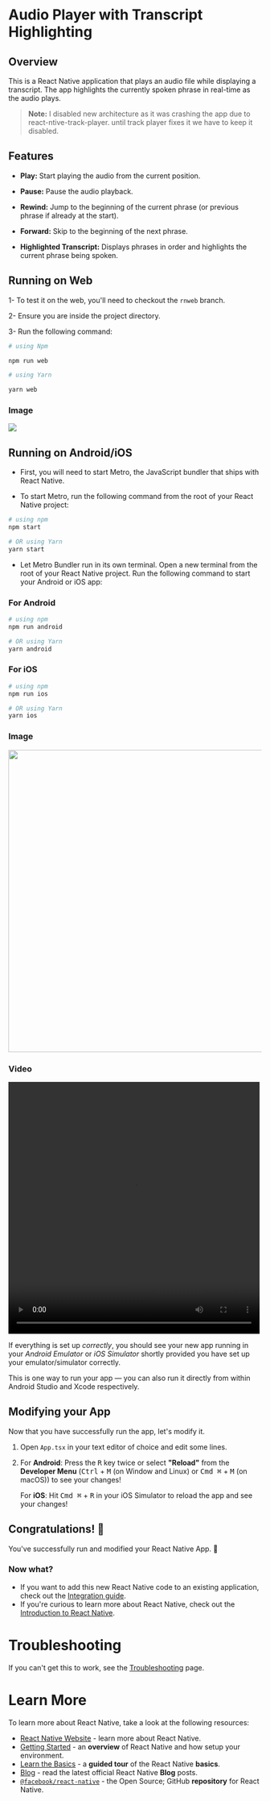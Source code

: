 # Audio Player with Transcript Highlighting

## Overview

This is a React Native application that plays an audio file while displaying a transcript. The app highlights the currently spoken phrase in real-time as the audio plays.

> **Note:** I disabled new architecture as it was crashing the app due to react-ntive-track-player. until track player fixes it we have to keep it disabled.

## Features

- **Play:** Start playing the audio from the current position.

- **Pause:** Pause the audio playback.

- **Rewind:** Jump to the beginning of the current phrase (or previous phrase if already at the start).

- **Forward:** Skip to the beginning of the next phrase.

- **Highlighted Transcript:** Displays phrases in order and highlights the current phrase being spoken.

## Running on Web

1- To test it on the web, you'll need to checkout the `rnweb` branch.

2- Ensure you are inside the project directory.

3- Run the following command:

```bash
# using Npm

npm run web

# using Yarn

yarn web
```

### Image

<img src="./src/Assets/Images/WebMessageScreen.png"  />

## Running on Android/iOS

- First, you will need to start Metro, the JavaScript bundler that ships with React Native.

- To start Metro, run the following command from the root of your React Native project:

```bash
# using npm
npm start

# OR using Yarn
yarn start
```

- Let Metro Bundler run in its own terminal. Open a new terminal from the root of your React Native project. Run the following command to start your Android or iOS app:

### For Android

```bash
# using npm
npm run android

# OR using Yarn
yarn android
```

### For iOS

```bash
# using npm
npm run ios

# OR using Yarn
yarn ios
```

### Image

<img src="./src/Assets/Images/MessageScreen.png"  height="600"/>

### Video

<video width="500" height="500" controls>
  <source src="./src//Assets/Audios/MessageScreen.mp4" type="video/mp4">
</video>

If everything is set up _correctly_, you should see your new app running in your _Android Emulator_ or _iOS Simulator_ shortly provided you have set up your emulator/simulator correctly.

This is one way to run your app — you can also run it directly from within Android Studio and Xcode respectively.

## Modifying your App

Now that you have successfully run the app, let's modify it.

1. Open `App.tsx` in your text editor of choice and edit some lines.
2. For **Android**: Press the <kbd>R</kbd> key twice or select **"Reload"** from the **Developer Menu** (<kbd>Ctrl</kbd> + <kbd>M</kbd> (on Window and Linux) or <kbd>Cmd ⌘</kbd> + <kbd>M</kbd> (on macOS)) to see your changes!

   For **iOS**: Hit <kbd>Cmd ⌘</kbd> + <kbd>R</kbd> in your iOS Simulator to reload the app and see your changes!

## Congratulations! :tada:

You've successfully run and modified your React Native App. :partying_face:

### Now what?

- If you want to add this new React Native code to an existing application, check out the [Integration guide](https://reactnative.dev/docs/integration-with-existing-apps).
- If you're curious to learn more about React Native, check out the [Introduction to React Native](https://reactnative.dev/docs/getting-started).

# Troubleshooting

If you can't get this to work, see the [Troubleshooting](https://reactnative.dev/docs/troubleshooting) page.

# Learn More

To learn more about React Native, take a look at the following resources:

- [React Native Website](https://reactnative.dev) - learn more about React Native.
- [Getting Started](https://reactnative.dev/docs/environment-setup) - an **overview** of React Native and how setup your environment.
- [Learn the Basics](https://reactnative.dev/docs/getting-started) - a **guided tour** of the React Native **basics**.
- [Blog](https://reactnative.dev/blog) - read the latest official React Native **Blog** posts.
- [`@facebook/react-native`](https://github.com/facebook/react-native) - the Open Source; GitHub **repository** for React Native.
